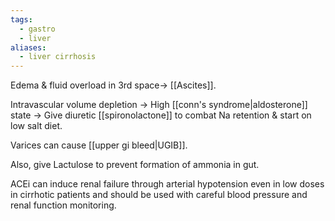 ```yaml
---
tags:
  - gastro
  - liver
aliases:
  - liver cirrhosis
---
```

Edema & fluid overload in 3rd space-> [[Ascites]].

Intravascular volume depletion -> High [[conn's syndrome|aldosterone]] state -> Give diuretic [[spironolactone]] to combat Na retention & start on low salt diet.

Varices can cause [[upper gi bleed|UGIB]].

Also, give Lactulose to prevent formation of ammonia in gut.

ACEi can induce renal failure through arterial hypotension even in low doses in cirrhotic patients and should be used with careful blood pressure and renal function monitoring.